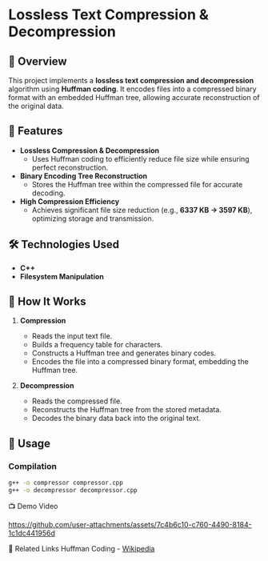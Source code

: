 # Lossless Text Compression & Decompression

## 🔹 Overview
This project implements a **lossless text compression and decompression** algorithm using **Huffman coding**. It encodes files into a compressed binary format with an embedded Huffman tree, allowing accurate reconstruction of the original data.

## 🚀 Features
- **Lossless Compression & Decompression**  
  - Uses Huffman coding to efficiently reduce file size while ensuring perfect reconstruction.  
- **Binary Encoding Tree Reconstruction**  
  - Stores the Huffman tree within the compressed file for accurate decoding.  
- **High Compression Efficiency**  
  - Achieves significant file size reduction (e.g., **6337 KB → 3597 KB**), optimizing storage and transmission.

## 🛠️ Technologies Used
- **C++**  
- **Filesystem Manipulation**  

## 📂 How It Works
1. **Compression**  
   - Reads the input text file.  
   - Builds a frequency table for characters.  
   - Constructs a Huffman tree and generates binary codes.  
   - Encodes the file into a compressed binary format, embedding the Huffman tree.  

2. **Decompression**  
   - Reads the compressed file.  
   - Reconstructs the Huffman tree from the stored metadata.  
   - Decodes the binary data back into the original text.

## 📜 Usage
### Compilation
```sh
g++ -o compressor compressor.cpp
g++ -o decompressor decompressor.cpp
```
📺 Demo Video


https://github.com/user-attachments/assets/7c4b6c10-c760-4490-8184-1c1dc441956d



🔗 Related Links
Huffman Coding - [Wikipedia](https://en.wikipedia.org/wiki/Huffman_coding)

